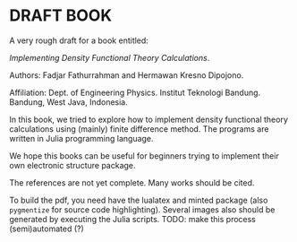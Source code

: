 # DRAFT BOOK

A very rough draft for a book entitled:

*Implementing Density Functional Theory Calculations*.

Authors: Fadjar Fathurrahman and Hermawan Kresno Dipojono.

Affiliation: Dept. of Engineering Physics. Institut Teknologi Bandung.
Bandung, West Java, Indonesia.

In this book, we tried to explore how to implement density functional
theory calculations using (mainly) finite difference method.
The programs are written in Julia programming language.

We hope this books can be useful for beginners trying to implement their
own electronic structure package.

The references are not yet complete. Many works should be cited.

To build the pdf, you need have the lualatex and minted package (also `pygmentize`
for source code highlighting).
Several images also should be generated by executing the Julia scripts.
TODO: make this process (semi)automated (?)

